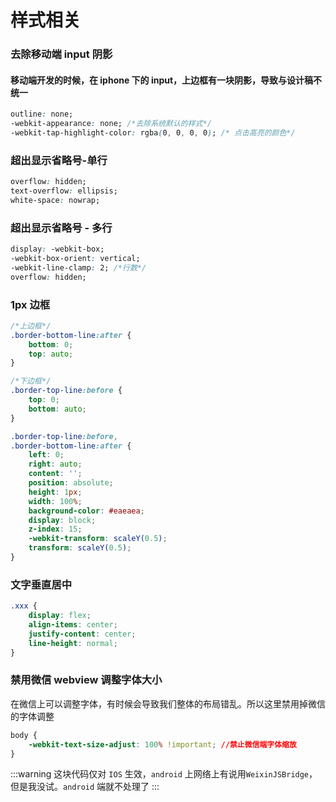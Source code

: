 # 样式相关

### 去除移动端 input 阴影

#### 移动端开发的时候，在 iphone 下的 input，上边框有一块阴影，导致与设计稿不统一

```css
outline: none;
-webkit-appearance: none; /*去除系统默认的样式*/
-webkit-tap-highlight-color: rgba(0, 0, 0, 0); /* 点击高亮的颜色*/
```

### 超出显示省略号-单行

```css
overflow: hidden;
text-overflow: ellipsis;
white-space: nowrap;
```

### 超出显示省略号 - 多行

```css
display: -webkit-box;
-webkit-box-orient: vertical;
-webkit-line-clamp: 2; /*行数*/
overflow: hidden;
```

### 1px 边框

```css
/*上边框*/
.border-bottom-line:after {
    bottom: 0;
    top: auto;
}

/*下边框*/
.border-top-line:before {
    top: 0;
    bottom: auto;
}

.border-top-line:before,
.border-bottom-line:after {
    left: 0;
    right: auto;
    content: '';
    position: absolute;
    height: 1px;
    width: 100%;
    background-color: #eaeaea;
    display: block;
    z-index: 15;
    -webkit-transform: scaleY(0.5);
    transform: scaleY(0.5);
}
```

### 文字垂直居中

```css
.xxx {
    display: flex;
    align-items: center;
    justify-content: center;
    line-height: normal;
}
```

### 禁用微信 webview 调整字体大小

在微信上可以调整字体，有时候会导致我们整体的布局错乱。所以这里禁用掉微信的字体调整

```css
body {
    -webkit-text-size-adjust: 100% !important; //禁止微信端字体缩放
}
```

:::warning
这块代码仅对 `IOS` 生效，`android` 上网络上有说用`WeixinJSBridge`，但是我没试。`android` 端就不处理了
:::
